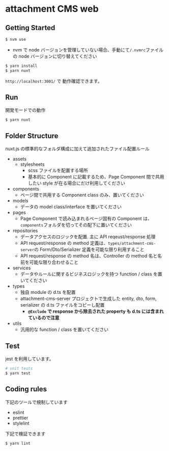 # attachment CMS web

## Getting Started

```bash
$ nvm use
```

- nvm で node バージョンを管理していない場合、手動にて`/.nvmrc`ファイルの node バージョンに切り替えてください

```bash
$ yarn install
$ yarn nuxt
```

`http://localhost:3001/` で 動作確認できます。

## Run

開発モードでの動作

```bash
$ yarn nuxt
```

## Folder Structure

nuxt.js の標準的なフォルダ構成に加えて追加されたファイル配置ルール

- assets
  - stylesheets
    - scss ファイルを配置する場所
    - 基本的に Component に記載するため、Page Component 間で共用したい style が在る場合にだけ利用してください
- components
  - ページ間で共用する Component class のみ、置いてください
- models
  - データの model class/interface を置いてください
- pages
  - Page Component で読み込まれるページ固有の Component は、`components`フォルダを切ってその配下に置いてください
- repositories
  - データアクセスのロジックを配置. 主に API reqeust/response 処理
  - API request/response の method 定義は、`types/attachment-cms-server`の Form/Dto/Serializer 定義を可能な限り利用すること
  - API request/response の method 名は、Controller の method 名と名前を可能な限り合わせること
- services
  - データやルールに関するビジネスロジックを持つ function / class を置いてください
- types
  - 独自 module の d.ts を配置
  - attachment-cms-server プロジェクトで生成した entity, dto, form, serializer の d.ts ファイルをコピーし配置
    - **`@Exclude` で response から除去された property も d.ts には含まれているので注意**
- utils
  - 汎用的な function / class を置いてください

## Test

jest を利用しています。

```bash
# unit tests
$ yarn test
```

## Coding rules

下記のツールで規制しています

- eslint
- prettier
- stylelint

下記で検証できます

```
$ yarn lint
```
